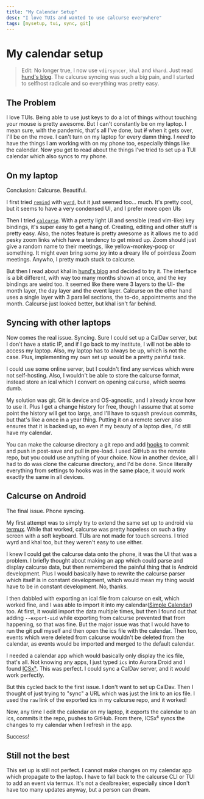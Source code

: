 ```yaml
---
title: "My Calendar Setup"
desc: "I love TUIs and wanted to use calcurse everywhere"
tags: [mysetup, tui, sync, git]
---
```


# My calendar setup

> Edit: No longer true, I now use `vdirsyncer`, `khal` and `khard`. Just read [hund's blog](https://hunden.linuxkompis.se/2020/08/12/how-to-sync-and-manage-your-caldav-and-carddav-via-the-terminal.html). The calcurse syncing was such a big pain, and I started to selfhost radicale and so everything was pretty easy.

## The Problem

I love TUIs. Being able to use just keys to do a lot of things without touching your mouse is pretty awesome. But I can't constantly be on my laptop. I mean sure, with the pandemic, that's all I've done, but ~~if~~ when it gets over, I'll be on the move. I can't turn on my laptop for every damn thing. I _need_ to have the things I am working with on my phone too, especially things like the calendar. Now you get to read about the things I've tried to set up a TUI calendar which also syncs to my phone.

## On my laptop

Conclusion: Calcurse. Beautiful.

I first tried [`remind`](https://linux.die.net/man/1/remind) with [`wyrd`](https://github.com/haguenau/wyrd), but it just seemed too... much. It's pretty cool, but it seems to have a very condensed UI, and I prefer more open UIs

Then I tried [`calcurse`](https://www.calcurse.org/). With a pretty light UI and sensible (read vim-like) key bindings, it's super easy to get a hang of. Creating, editing and other stuff is pretty easy. Also, the notes feature is pretty awesome as it allows me to add pesky zoom links which have a tendency to get mixed up. Zoom should just give a random name to their meetings, like yellow-monkey-poop or something. It might even bring some joy into a dreary life of pointless Zoom meetings. Anywho, I pretty much stuck to calcurse.

But then I read about khal in [hund's blog](https://hunden.linuxkompis.se/2020/08/12/how-to-sync-and-manage-your-caldav-and-carddav-via-the-terminal.html) and decided to try it. The interface is a bit different, with way too many months shown at once, and the key bindings are weird too. It seemed like there were 3 layers to the UI- the month layer, the day layer and the event layer. Calcurse on the other hand uses a single layer with 3 parallel sections, the to-do, appointments and the month. Calcurse just looked better, but khal isn't far behind.

## Syncing with other laptops

Now comes the real issue. Syncing. Sure I could set up a CalDav server, but I don't have a static IP, and if I go back to my institute, I will not be able to access my laptop. Also, my laptop has to always be up, which is not the case. Plus, implementing my own set up would be a pretty painful task.

I could use some online server, but I couldn't find any services which were not self-hosting. Also, I wouldn't be able to store the calcurse format, instead store an ical which I convert on opening calcurse, which seems dumb.

My solution was git. Git is device and OS-agnostic, and I already know how to use it. Plus I get a change history for free, though I assume that at some point the history will get too large, and I'll have to squash previous commits, but that's like a once in a year thing. Putting it on a remote server also ensures that it is backed up, so even if my beauty of a laptop dies, I'd still have my calendar.

You can make the calcurse directory a git repo and add [hooks](https://calcurse.org/files/manual.html#_hooks) to commit and push in post-save and pull in pre-load. I used GitHub as the remote repo, but you could use anything of your choice. Now in another device, all I had to do was clone the calcurse directory, and I'd be done. Since literally everything from settings to hooks was in the same place, it would work exactly the same in all devices.

## Calcurse on Android

The final issue. Phone syncing.

My first attempt was to simply try to extend the same set up to android via [termux](https://termux.com/). While that worked, calcurse was pretty hopeless on such a tiny screen with a soft keyboard. TUIs are not made for touch screens. I tried wyrd and khal too, but they weren't easy to use either.

I knew I could get the calcurse data onto the phone, it was the UI that was a problem. I briefly thought about making an app which could parse and display calcurse data, but then remembered the painful thing that is Android development. Plus I would basically have to rewrite the calcurse parser which itself is in constant development, which would mean my thing would have to be in constant development. No, thanks.

I then dabbled with exporting an ical file from calcurse on exit, which worked fine, and I was able to import it into my calendar([Simple Calendar](https://www.simplemobiletools.com/calendar/)) too. At first, it would import the data multiple times, but then I found out that adding `--export-uid` while exporting from calcurse prevented that from happening, so that was fine. But the major issue was that I would have to run the git pull myself and then open the ics file with the calendar. Then too, events which were deleted from calcurse wouldn't be deleted from the calendar, as events would be imported and merged to the default calendar.

I needed a calendar app which would basically only display the ics file, that's all. Not knowing any apps, I just typed `ics` into Aurora Droid and I found [ICSx⁵](https://icsx5.bitfire.at/). This was perfect. I could sync a CalDav server, and it would work perfectly.

But this cycled back to the first issue. I don't want to set up CalDav. Then I thought of just trying to "sync" a URL which was just the link to an ics file. I used the `raw` link of the exported ics in my calcurse repo, and it worked!

Now, any time I edit the calendar on my laptop, it exports the calendar to an ics, commits it the repo, pushes to GitHub. From there, ICSx⁵ syncs the changes to my calendar when I refresh in the app.

Success!

## Still not the best

This set up is still not perfect. I cannot make changes on my calendar app which propagate to the laptop. I have to fall back to the calcurse CLI or TUI to add an event via termux. It's not a dealbreaker, especially since I don't have too many updates anyway, but a person can dream.

